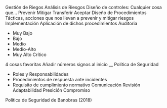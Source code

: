 Gestión de Riegos
Análisis de Riesgos
Diseño de controles:
	 Cualquier cosa que...
	 Prevenir
	 Mitigar
	 Transferir
	 Aceptar
Diseño de Procedimientos
	Tácticas, acciones que nos llevan a prevenir y mitigar riesgos
Implementación
	 Aplicación de dichos procedimientos
Auditoria

- Muy Bajo
- Bajo
- Medio
- Medio-Alto
- Muy Alto
Crítico


4 cosas favoritas 
Añadir números 
signos al inicio
__
Política de Seguridad
- Roles y Responsabilidades
- Procedimientos de respuesta ante incidentes
- Requisito de cumplimiento normativo
Comunicación
Revisión
Adaptabilidad
Presición
Compromiso

Política de Seguridad de Banobras (2018)